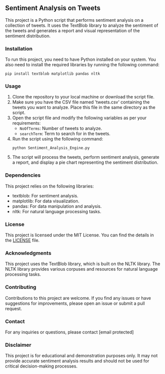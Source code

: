 ## Sentiment Analysis on Tweets

This project is a Python script that performs sentiment analysis on a collection of tweets. It uses the TextBlob library to analyze the sentiment of the tweets and generates a report and visual representation of the sentiment distribution.

### Installation

To run this project, you need to have Python installed on your system. You also need to install the required libraries by running the following command:

```
pip install textblob matplotlib pandas nltk
```

### Usage

1. Clone the repository to your local machine or download the script file.
2. Make sure you have the CSV file named 'tweets.csv' containing the tweets you want to analyze. Place this file in the same directory as the script.
3. Open the script file and modify the following variables as per your requirements:
   - `NoOfTerms`: Number of tweets to analyze.
   - `searchTerm`: Term to search for in the tweets.
4. Run the script using the following command:
   ```
   python Sentiment_Analysis_Engine.py
   ```
5. The script will process the tweets, perform sentiment analysis, generate a report, and display a pie chart representing the sentiment distribution.

### Dependencies

This project relies on the following libraries:

- textblob: For sentiment analysis.
- matplotlib: For data visualization.
- pandas: For data manipulation and analysis.
- nltk: For natural language processing tasks.

### License

This project is licensed under the MIT License. You can find the details in the [LICENSE](LICENSE) file.

### Acknowledgments

This project uses the TextBlob library, which is built on the NLTK library. The NLTK library provides various corpuses and resources for natural language processing tasks.

### Contributing

Contributions to this project are welcome. If you find any issues or have suggestions for improvements, please open an issue or submit a pull request.

### Contact

For any inquiries or questions, please contact [email protected]

### Disclaimer

This project is for educational and demonstration purposes only. It may not provide accurate sentiment analysis results and should not be used for critical decision-making processes.
